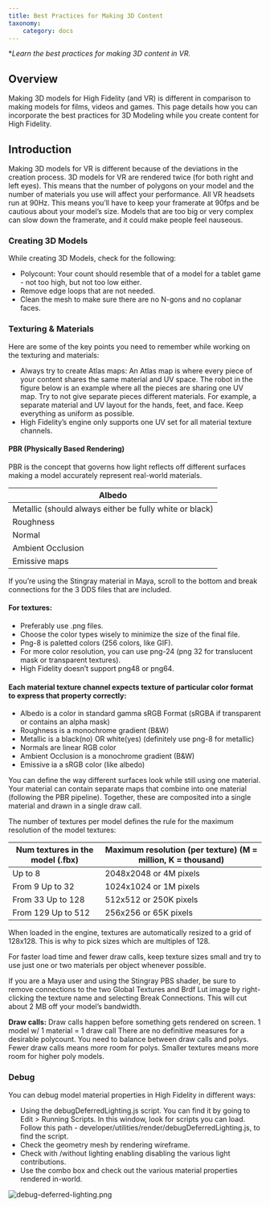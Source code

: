 ```yaml
---
title: Best Practices for Making 3D Content
taxonomy:
    category: docs
---
```


**Learn the best practices for making 3D content in VR.*

## Overview

Making 3D models for High Fidelity (and VR) is different in comparison to making models for films, videos and games. This page details how you can incorporate the best practices for 3D Modeling while you create content for High Fidelity.

## Introduction

Making 3D models for VR is different because of the deviations in the creation process. 3D models for VR are rendered twice (for both right and left eyes). This means that the number of polygons on your model and the number of materials you use will affect your performance. All VR headsets run at 90Hz. This means you’ll have to keep your framerate at 90fps and be cautious about your model’s size. Models that are too big or very complex can slow down the framerate, and it could make people feel nauseous.

### Creating 3D Models

While creating 3D Models, check for the following:

- Polycount: Your count should resemble that of a model for a tablet game - not too high, but not too low either.
- Remove edge loops that are not needed.
- Clean the mesh to make sure there are no N-gons and no coplanar faces.

### Texturing & Materials

Here are some of the key points you need to remember while working on the texturing and materials:

- Always try to create Atlas maps: An Atlas map is where every piece of your content shares the same material and UV space. The robot in the figure below is an example where all the pieces are sharing one UV map. Try to not give separate pieces different materials. For example, a separate material and UV layout for the hands, feet, and face. Keep everything as uniform as possible.
- High Fidelity’s engine only supports one UV set for all material texture channels.

#### PBR (Physically Based Rendering)

PBR is the concept that governs how light reflects off different surfaces making a model accurately represent real-world materials.

| Albedo                                   |
| ---------------------------------------- |
| Metallic (should always either be fully white or black) |
| Roughness                                |
| Normal                                   |
| Ambient Occlusion                        |
| Emissive maps                            |

If you’re using the Stingray material in Maya, scroll to the bottom and break connections for the 3 DDS files that are included.

#### For textures:

- Preferably use .png files.
- Choose the color types wisely to minimize the size of the final file.
- Png-8 is paletted colors (256 colors, like GIF).
- For more color resolution, you can use png-24 (png 32 for translucent mask or transparent textures).
- High Fidelity doesn’t support png48 or png64.

#### Each material texture channel expects texture of particular color format to express that property correctly:

- Albedo is a color in standard gamma sRGB Format (sRGBA if transparent or contains an alpha mask)
- Roughness is a monochrome gradient (B&W)
- Metallic is a black(no) OR white(yes) (definitely use png-8 for metallic)
- Normals are linear RGB color
- Ambient Occlusion is a monochrome gradient (B&W)
- Emissive ia a sRGB color (like albedo)

You can define the way different surfaces look while still using one material. Your material can contain separate maps that combine into one material (following the PBR pipeline). Together, these are composited into a single material and drawn in a single draw call.

The number of textures per model defines the rule for the maximum resolution of the model textures:

| Num textures in the model (.fbx) | Maximum resolution (per texture) (M = million, K = thousand) |
| -------------------------------- | ---------------------------------------- |
| Up to 8                          | 2048x2048 or 4M pixels                   |
| From 9 Up to 32                  | 1024x1024 or 1M pixels                   |
| From 33 Up to 128                | 512x512 or 250K pixels                   |
| From 129 Up to 512               | 256x256 or 65K pixels                    |

When loaded in the engine, textures are automatically resized to a grid of 128x128. This is why to pick sizes which are multiples of 128.

For faster load time and fewer draw calls, keep texture sizes small and try to use just one or two materials per object whenever possible.

If you are a Maya user and using the Stingray PBS shader, be sure to remove connections to the two Global Textures and Brdf Lut image by right-clicking the texture name and selecting Break Connections. This will cut about 2 MB off your model’s bandwidth.

**Draw calls:** Draw calls happen before something gets rendered on screen. 1 model w/ 1 material = 1 draw call There are no definitive measures for a desirable polycount. You need to balance between draw calls and polys. Fewer draw calls means more room for polys. Smaller textures means more room for higher poly models.

### Debug

You can debug model material properties in High Fidelity in different ways:

- Using the debugDeferredLighting.js script. You can find it by going to Edit > Running Scripts. In this window, look for scripts you can load. Follow this path - developer/utilities/render/debugDeferredLighting.js, to find the script.
- Check the geometry mesh by rendering wireframe.
- Check with /without lighting enabling disabling the various light contributions.
- Use the combo box and check out the various material properties rendered in-world.

![debug-deferred-lighting.png](\debug-deferred-lighting.PNG)